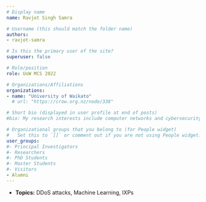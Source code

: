 ```yaml
---
# Display name
name: Ravjot Singh Samra 

# Username (this should match the folder name)
authors:
- ravjot-samra

# Is this the primary user of the site?
superuser: false

# Role/position
role: UoW MCS 2022

# Organizations/Affiliations
organizations:
- name: "University of Waikato"
  # url: "https://crow.org.nz/node/338"

# Short bio (displayed in user profile at end of posts)
#bio: My research interests include computer networks and cybersecurity.

# Organizational groups that you belong to (for People widget)
#   Set this to `[]` or comment out if you are not using People widget.
user_groups:
#- Principal Investigators
#- Researchers
#- PhD Students
#- Master Students
#- Visitors
- Alumni
---
```

- **Topics:** DDoS attacks, Machine Learning, IXPs